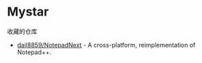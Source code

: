 # Mystar
收藏的仓库




*  [dail8859/NotepadNext](https://github.com/dail8859/NotepadNext) - A cross-platform, reimplementation of Notepad++.

